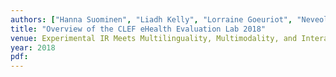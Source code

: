```yaml
---
authors: ["Hanna Suominen", "Liadh Kelly", "Lorraine Goeuriot", "Neveol Aurelie", "Lionel Ramadier", "Aude Roverse", "Evangelos Kanoulas", "Rene Spijker", leif-azzopardi, "Dan Li", jimmy, joao-palotti, guido-zuccon]
title: "Overview of the CLEF eHealth Evaluation Lab 2018"
venue: Experimental IR Meets Multilinguality, Multimodality, and Interaction
year: 2018
pdf: 
---
```

